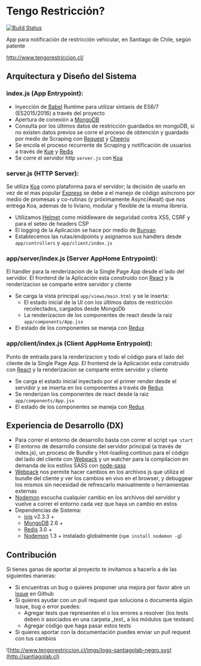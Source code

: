 # Tengo Restricción?
[![Build Status](https://travis-ci.org/SantiagoLab/tengo-restriccion.svg)](https://travis-ci.org/SantiagoLab/tengo-restriccion)

App para notificación de restricción vehicular, en Santiago de Chile, según patente

http://www.tengorestriccion.cl/

## Arquitectura y Diseño del Sistema

### index.js (App Entrypoint):
  - Inyección de [Babel](https://babeljs.io/) Runtime para utilizar sintaxis de ES6/7 (ES2015/2016) a través del proyecto
  - Apertura de conexión a [MongoDB](https://www.mongodb.org/)
  - Consulta por los últimos datos de restricción guardados en mongoDB, si no existen datos previos se corre el proceso de obtención y guardado por medio de Scraping con [Request](https://github.com/request/request) y [Cheerio](https://github.com/cheeriojs/cheerio)
  - Se encola el proceso recurrente de Scraping y notificación de usuarios a través de [Kue](https://github.com/Automattic/kue) y [Redis](http://redis.io/)
  - Se corre el servidor http ``` server.js ``` con [Koa](https://github.com/koajs/koa)

### server.js (HTTP Server):
  Se utiliza [Koa](https://github.com/koajs/koa) como plataforma para el servidor; la decisión de usarlo en vez de el mas popular [Express](https://github.com/strongloop/express) se debe a el manejo de código asíncrono por medio de promesas y co-rutinas (y próximamente Async/Await) que nos entrega Koa, ademas de lo liviano, modular y flexible de la misma librería.
  - Utilizamos [Helmet](https://github.com/helmetjs/helmet) como middleware de seguridad contra XSS, CSRF y para el seteo de headers CSP
  - El logging de la Aplicación se hace por medio de [Bunyan](https://github.com/trentm/node-bunyan)
  - Establecemos las rutas/endpoints y asignamos sus handlers desde ``` app/controllers ``` y ``` app/client/index.js ```

### app/server/index.js (Server AppHome Entrypoint):
  El handler para la renderizacion de la Single Page App desde el lado del servidor. El frontend de la Aplicación esta construido con [React](https://github.com/facebook/react) y la renderizacion se comparte entre servidor y cliente
  - Se carga la vista principal ``` app/views/main.html ``` y se le inserta:
    - El estado inicial de la UI con los últimos datos de restricción recolectados, cargados desde MongoDb
    - La renderizacion de los componentes de react desde la raiz ``` app/components/App.jsx ```
  - El estado de los componentes se maneja con [Redux](https://www.npmjs.com/package/redux)

### app/client/index.js (Client AppHome Entrypoint):
  Punto de entrada para la renderizacion y todo el código para el lado del cliente de la Single Page App. El frontend de la Aplicación esta construido con [React](https://github.com/facebook/react) y la renderizacion se comparte entre servidor y cliente
  - Se carga el estado inicial inyectado por el primer render desde el servidor y se inserta en los componentes a través de [Redux](https://www.npmjs.com/package/redux)
  - Se renderizan los componentes de react desde la raiz ``` app/components/App.jsx ```
  - El estado de los componentes se maneja con [Redux](https://www.npmjs.com/package/redux)


## Experiencia de Desarrollo (DX)
  - Para correr el entorno de desarrollo basta con correr el script ``` npm start ```
  - El entorno de desarrollo consiste del servidor principal (a través de index.js), un proceso de Bundle y Hot-loading continuo para el código del lado del cliente con [Webpack](https://github.com/webpack/webpack) y un watcher para la compilacion en demanda de los estilos SASS con [node-sass](https://github.com/sass/node-sass)
  - [Webpack](https://github.com/webpack/webpack) nos permite hacer cambios en los archivos js que utiliza el bundle del cliente y ver los cambios en vivo en el browser, y debuggear los mismos sin necesidad de refrescarlo manualmente o herramientas externas
  - [Nodemon](https://github.com/remy/nodemon) escucha cualquier cambio en los archivos del servidor y vuelve a correr el entorno cada vez que haya un cambio en estos
  - Dependencias de Sistema:
    - [iojs](https://iojs.org/en/index.html) v2.3.3 +
    - [MongoDB](https://www.mongodb.org/) 2.6 +
    - [Redis](http://redis.io/) 3.0 +
    - [Nodemon](https://github.com/remy/nodemon) 1.3 + instalado globalmente (``` npm install nodemon -g ```)

## Contribución
  Si tienes ganas de aportar al proyecto te invitamos a hacerlo a de las siguientes maneras:

  - Si encuentras un bug o quieres proponer una mejora por favor abre un [Issue](https://github.com/SantiagoLab/tengo-restriccion/issues) en Github
  - Si quieres ayudar con un pull request que soluciona o documenta algún Issue, bug o error puedes:
    - Agregar tests que representen el o los errores a resolver (los tests deben ir asociados en una carpeta \__test__ a los módulos que testean)
    - Agregar código que haga pasar estos tests
  - Si quieres aportar con la documentación puedes enviar un pull request con tus cambios


![http://www.tengorestriccion.cl/imgs/logo-santiagolab-negro.svg](http://santiagolab.cl)
